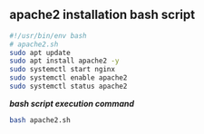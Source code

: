 ## apache2 installation bash script

```bash
#!/usr/bin/env bash
# apache2.sh
sudo apt update
sudo apt install apache2 -y
sudo systemctl start nginx
sudo systemctl enable apache2
sudo systemctl status apache2
```

**_bash script execution command_**

```bash
bash apache2.sh
```

